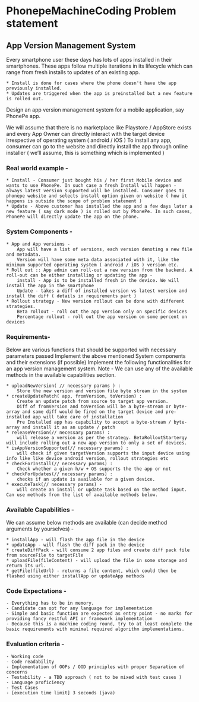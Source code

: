 # PhonepeMachineCoding Problem statement


## App Version Management System

Every smartphone user these days has lots of apps installed in their smartphones. These apps follow multiple iterations in its lifecycle which can range from fresh installs to updates of an existing app.

	* Install is done for cases where the phone doesn't have the app previously installed.
	* Updates are triggered when the app is preinstalled but a new feature is rolled out.

Design an app version management system for a mobile application, say PhonePe app.

We will assume that there is no marketplace like Playstore / AppStore exists and every App Owner can directly interact with the target device irrespective of operating system ( android / iOS )
To install any app, consumer can go to the website and directly install the app through online installer ( we’ll assume, this is something which is implemented )

### Real world example -

	* Install - Consumer just bought his / her first Mobile device and wants to use PhonePe. In such case a fresh Install will happen - always latest version supported will be installed. Consumer goes to phonepe website and selects install option given on website ( how it happens is outside the scope of problem statement )
	* Update - Above customer has installed the app and a few days later a new feature ( say dark mode ) is rolled out by PhonePe. In such cases, PhonePe will directly update the app on the phone.

### System Components -

	* App and App versions -
		App will have a list of versions, each version denoting a new file and metadata.
		Version will have some meta data associated with it, like the minimum supported operating system ( android / iOS ) version etc.
	* Roll out :: App admin can roll-out a new version from the backend. A roll-out can be either installing or updating the app -
		install - App is to be installed fresh in the device. We will install the app in the smartphone
		Update - takes a diff of installed version vs latest version and install the diff ( details in requirements part )
	* Rollout strategy - New version rollout can be done with different strategies.
		Beta rollout - roll out the app version only on specific devices
		Percentage rollout - roll out the app version on some percent on devices

### Requirements-

Below are various functions that should be supported with necessary parameters passed
Implement the above mentioned System components and their extensions (if possible)
Implement the following functionalities for an app version management system.
Note - We can use any of the available methods in the available capabilities section.

	* uploadNewVersion( // necessary params ) :
		Store the new version and version file byte stream in the system
	* createUpdatePatch( app, fromVersion, toVersion) :
		Create an update patch from source to target app version.
		Diff of fromVersion and toVersion will be a byte-stream or byte-array and same diff would be fired on the target device and pre-installed app will take care of installation
		Pre Installed app has capability to accept a byte-stream / byte-array and install it as an update / patch
	* releaseVersion(// necessary params) :
		will release a version as per the strategy. BetaRolloutStartergy will include rolling out a new app version to only a set of devices. 
	* isAppVersionSupported(// necessary params) :
		will check if given targetVersion supports the input device using info like like device android version, rollout strategies etc
	* checkForInstall(// necessary params) :
		Check whether a given h/w + OS supports the the app or not
	* checkForUpdates(// necessary params) :
		checks if an update is available for a given device.
	* executeTask(// necessary params) -
		will create an install or update task based on the method input. Can use methods from the list of available methods below.

### Available Capabilities -

We can assume below methods are available (can decide method arguments by yourselves) -

	* installApp - will flash the app file in the device
	* updateApp - will flash the diff pack in the device
	* createDiffPack - will consume 2 app files and create diff pack file from sourceFile to targetFile
	* uploadFile(fileContent) - will upload the file in some storage and return its url.
	* getFile(fileUrl) - returns a file content, which could then be flashed using either installApp or updateApp methods

### Code Expectations -

	- Everything has to be in memory.
	- Candidate can opt for any language for implementation
	- Simple and basic function are expected as entry point - no marks for providing fancy restful API or framework implementation
	- Because this is a machine coding round, try to at least complete the basic requirements with minimal required algorithm implementations.

### Evaluation criteria -

	- Working code
	- Code readability
	- Implementation of OOPs / OOD principles with proper Separation of concerns
	- Testability - a TDD approach ( not to be mixed with test cases )
	- Language proficiency
	- Test Cases
	- [execution time limit] 3 seconds (java)
